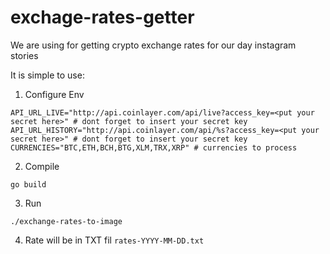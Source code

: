 # exchage-rates-getter

We are using for getting crypto exchange rates for our day 
instagram stories

It is simple to use: 

1. Configure Env 

```dotenv
API_URL_LIVE="http://api.coinlayer.com/api/live?access_key=<put your secret here>" # dont forget to insert your secret key
API_URL_HISTORY="http://api.coinlayer.com/api/%s?access_key=<put your secret here>" # dont forget to insert your secret key
CURRENCIES="BTC,ETH,BCH,BTG,XLM,TRX,XRP" # currencies to process
```

2. Compile

`go build`

3. Run

`./exchange-rates-to-image`

4. Rate will be in TXT fil `rates-YYYY-MM-DD.txt`
